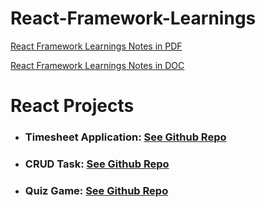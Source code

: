 # React-Framework-Learnings

[React Framework Learnings Notes in PDF](https://drive.google.com/file/d/16M_EwAxhwiOt5-UMunkgH5bmxce4__aj/view?usp=sharing)

[React Framework Learnings Notes in DOC](https://docs.google.com/document/d/1C4ZYUqc93_isIZTfUEJkYyTW_ABWTgBz/edit?usp=sharing&ouid=117443314963007711560&rtpof=true&sd=true)

# React Projects

- ### Timesheet Application: [See Github Repo](https://github.com/Anujkesarwani1/timesheet-application)
- ### CRUD Task: [See Github Repo](https://github.com/Anujkesarwani1/crud-task)
- ### Quiz Game: [See Github Repo](https://github.com/Anujkesarwani1/quiz-game)
